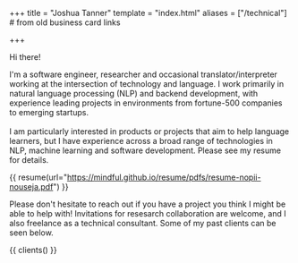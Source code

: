 +++
title = "Joshua Tanner"
template = "index.html"
aliases = ["/technical"] # from old business card links

+++

Hi there! 

I'm a software engineer, researcher and occasional translator/interpreter working at the intersection of technology and language. I work primarily in natural language processing (NLP) and backend development, with experience leading projects in environments from fortune-500 companies to emerging startups. 
<br/><br>
I am particularly interested in products or projects that aim to help language learners, but I have experience across a broad range of technologies in NLP, machine learning and software development. Please see my resume for details.

{{ resume(url="https://mindful.github.io/resume/pdfs/resume-nopii-nouseja.pdf") }}

Please don't hesitate to reach out if you have a project you think I might be able to help with! Invitations for resesarch collaboration are welcome, and I also freelance as a technical consultant. Some of my past clients can be seen below.

{{ clients() }}

